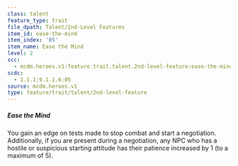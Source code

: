 ```yaml
---
class: talent
feature_type: trait
file_dpath: Talent/2nd-Level Features
item_id: ease-the-mind
item_index: '05'
item_name: Ease the Mind
level: 2
scc:
  - mcdm.heroes.v1:feature.trait.talent.2nd-level-feature:ease-the-mind
scdc:
  - 1.1.1:9.1.1.6:05
source: mcdm.heroes.v1
type: feature/trait/talent/2nd-level-feature
---
```


##### Ease the Mind

You gain an edge on tests made to stop combat and start a negotiation. Additionally, if you are present during a negotiation, any NPC who has a hostile or suspicious starting attitude has their patience increased by 1 (to a maximum of 5).

